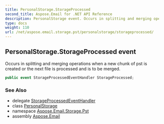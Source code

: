 ```yaml
---
title: PersonalStorage.StorageProcessed
second_title: Aspose.Email for .NET API Reference
description: PersonalStorage event. Occurs in splitting and merging operations when a new chunk of pst is created or the next file is processed and is to be merged
type: docs
weight: 110
url: /net/aspose.email.storage.pst/personalstorage/storageprocessed/
---
```

## PersonalStorage.StorageProcessed event

Occurs in splitting and merging operations when a new chunk of pst is created or the next file is processed and is to be merged.

```csharp
public event StorageProcessedEventHandler StorageProcessed;
```

### See Also

* delegate [StorageProcessedEventHandler](../../storageprocessedeventhandler/)
* class [PersonalStorage](../)
* namespace [Aspose.Email.Storage.Pst](../../personalstorage/)
* assembly [Aspose.Email](../../../)


